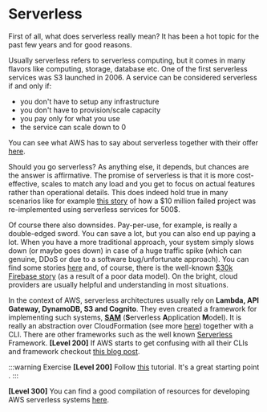 # Serverless

First of all, what does serverless really mean? It has been a hot topic for the past few years and for good reasons.

Usually serverless refers to serverless computing, but it comes in many flavors like computing, storage, database etc. One of the first serverless services was S3 launched in 2006. A service can be considered serverless if and only if:

- you don't have to setup any infrastructure
- you don't have to provision/scale capacity
- you pay only for what you use
- the service can scale down to 0

You can see what AWS has to say about serverless together with their offer [here](https://aws.amazon.com/serverless/).

Should you go serverless? As anything else, it depends, but chances are the answer is affirmative.
The promise of serverless is that it is more cost-effective, scales to match any load and you get to focus on actual features rather than operational details. This does indeed hold true in many scenarios like for example [this story](https://www.serverless.com/blog/building-a-better-australian-census-site) of how a $10 million failed project was re-implemented using serverless services for 500\$.

Of course there also downsides. Pay-per-use, for example, is really a double-edged sword. You can save a lot, but you can also end up paying a lot. When you have a more traditional approach, your system simply slows down (or maybe goes down) in case of a huge traffic spike (which can genuine, DDoS or due to a software bug/unfortunate approach). You can find some stories [here](https://github.com/cristim/serverless-failure-stories) and, of course, there is the well-known [\$30k Firebase story](https://hackernoon.com/how-we-spent-30k-usd-in-firebase-in-less-than-72-hours-307490bd24d) (as a result of a poor data model). On the bright, cloud providers are usually helpful and understanding in most situations.

In the context of AWS, serverless architectures usually rely on **Lambda, API Gateway, DynamoDB, S3 and Cognito**. They even created a framework for implementing such systems, [**SAM**](https://aws.amazon.com/serverless/sam/) (**S**erverless **A**pplication **M**odel). It is really an abstraction over CloudFormation (see more [here](https://docs.aws.amazon.com/serverless-application-model/latest/developerguide/sam-specification.html)) together with a CLI. There are other frameworks such as the well known [Serverless](https://www.serverless.com/) Framework. **[Level 200]** If AWS starts to get confusing with all their CLIs and framework checkout [this blog post](https://www.devalias.net/devalias/2018/09/15/forming-serverless-clouds-aws-cloudformation-sam-cdk-amplify/).

:::warning Exercise
**[Level 200]** Follow [this](https://aws.amazon.com/getting-started/hands-on/build-serverless-web-app-lambda-apigateway-s3-dynamodb-cognito/) tutorial. It's a great starting point
.
:::

**[Level 300]** You can find a good compilation of resources for developing AWS serverless systems [here](https://aws.amazon.com/blogs/architecture/ten-things-serverless-architects-should-know/).
